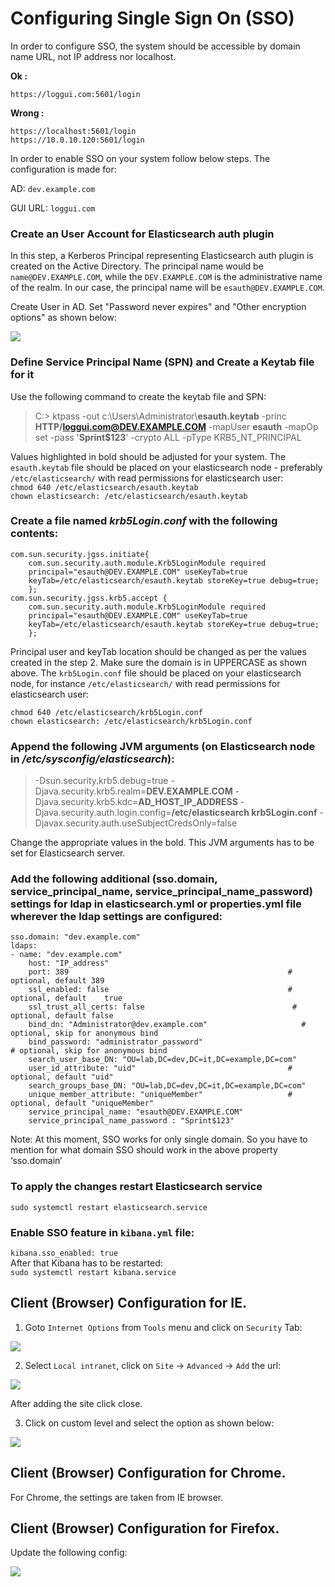 # Configuring Single Sign On (SSO)


In order to configure SSO, the system should be accessible by domain name URL, not IP address nor localhost.

**Ok :**

	https://loggui.com:5601/login

**Wrong :**

	https://localhost:5601/login
	https://10.0.10.120:5601/login

In order to enable SSO on your system follow below steps. The configuration is made for:

AD: `dev.example.com`

GUI URL: `loggui.com`

### Create an **User** Account for Elasticsearch auth plugin
In this step, a Kerberos Principal representing Elasticsearch auth plugin is created on the Active Directory. The principal name would be `name@DEV.EXAMPLE.COM`, while the `DEV.EXAMPLE.COM` is the administrative name of the realm. In our case, the principal name will be `esauth@DEV.EXAMPLE.COM`.

Create User in AD. Set "Password never expires" and "Other encryption options" as shown below:

![](/media/media/image107_js.png)

### Define Service Principal Name (SPN) and Create a Keytab file for it
Use the following command to create the keytab file and SPN:

> C:> ktpass -out c:\Users\Administrator\\**esauth.keytab** -princ **HTTP/loggui.com@DEV.EXAMPLE.COM** -mapUser **esauth** -mapOp set -pass '**Sprint$123**' -crypto ALL -pType KRB5_NT_PRINCIPAL

Values highlighted in bold should be adjusted for your system. The `esauth.keytab` file should be placed on your elasticsearch node - preferably `/etc/elasticsearch/` with read permissions for elasticsearch user: \
`chmod 640 /etc/elasticsearch/esauth.keytab` \
`chown elasticsearch: /etc/elasticsearch/esauth.keytab`

### Create a file named *krb5Login.conf* with the following contents:

	com.sun.security.jgss.initiate{
	    com.sun.security.auth.module.Krb5LoginModule required
	    principal="esauth@DEV.EXAMPLE.COM" useKeyTab=true
	    keyTab=/etc/elasticsearch/esauth.keytab storeKey=true debug=true;
	    };
	com.sun.security.jgss.krb5.accept {
	    com.sun.security.auth.module.Krb5LoginModule required
	    principal="esauth@DEV.EXAMPLE.COM" useKeyTab=true
	    keyTab=/etc/elasticsearch/esauth.keytab storeKey=true debug=true;
	    };
		
Principal user and keyTab location should be changed as per the values created in the step 2. Make sure the domain is in UPPERCASE as shown above.
The `krb5Login.conf` file should be placed on your elasticsearch node, for instance `/etc/elasticsearch/` with read permissions for elasticsearch user:

	chmod 640 /etc/elasticsearch/krb5Login.conf
	chown elasticsearch: /etc/elasticsearch/krb5Login.conf

### Append the following JVM arguments (on Elasticsearch node in */etc/sysconfig/elasticsearch*):
>-Dsun.security.krb5.debug=true -Djava.security.krb5.realm=**DEV.EXAMPLE.COM** -Djava.security.krb5.kdc=**AD_HOST_IP_ADDRESS** -Djava.security.auth.login.config=**/etc/elasticsearch krb5Login.conf** -Djavax.security.auth.useSubjectCredsOnly=false

Change the appropriate values in the bold. This JVM arguments has to be set for Elasticsearch server.

### Add the following additional (sso.domain, service_principal_name, service_principal_name_password) settings for ldap in elasticsearch.yml or properties.yml file wherever the ldap settings are configured:


	sso.domain: "dev.example.com"
	ldaps:
	- name: "dev.example.com"
	    host: "IP_address"
	    port: 389                                                 # optional, default 389
	    ssl_enabled: false                                        # optional, default    true
	    ssl_trust_all_certs: false                                 # optional, default false
	    bind_dn: "Administrator@dev.example.com"                     # optional, skip for anonymous bind
	    bind_password: "administrator_password"                                 # optional, skip for anonymous bind
	    search_user_base_DN: "OU=lab,DC=dev,DC=it,DC=example,DC=com"
	    user_id_attribute: "uid"                                  # optional, default "uid"
	    search_groups_base_DN: "OU=lab,DC=dev,DC=it,DC=example,DC=com"
	    unique_member_attribute: "uniqueMember"                   # optional, default "uniqueMember"
	    service_principal_name: "esauth@DEV.EXAMPLE.COM"
	    service_principal_name_password : "Sprint$123"

Note: At this moment, SSO works for only single domain. So you have to mention for what domain SSO should work in the above property ‘sso.domain’

### To apply the changes restart Elasticsearch service
`sudo systemctl restart elasticsearch.service`

### Enable SSO feature  in `kibana.yml` file:

`kibana.sso_enabled: true` \
After that Kibana has to be restarted: \
`sudo systemctl restart kibana.service`

Client (Browser) Configuration for IE. 
-------------------------------------

1. Goto `Internet Options` from `Tools` menu and click on `Security` Tab:

![](/media/media/image108.png)

2. Select `Local intranet`, click on `Site` -> `Advanced` -> `Add` the url:

![](/media/media/image109_js.png)

After adding the site click close.

3. Click on custom level and select the option as shown below:

![](/media/media/image110_js.png)


Client (Browser) Configuration for Chrome.
------------------------------------------

For Chrome, the settings are taken from IE browser.

Client (Browser) Configuration for Firefox.
-------------------------------------------

Update the following config:

![](/media/media/image111_js.png)

